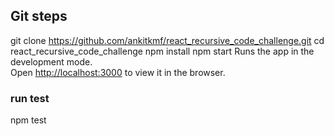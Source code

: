 ## Git steps
git clone https://github.com/ankitkmf/react_recursive_code_challenge.git
cd react_recursive_code_challenge
npm install
npm start
Runs the app in the development mode.<br />
Open [http://localhost:3000](http://localhost:3000) to view it in the browser.

### run test
npm test 

